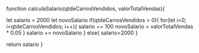 function calculaSalario(qtdeCarrosVendidos, valorTotalVendas){ 

let salario = 2000
let novoSalario
if(qtdeCarrosVendidos > 0){
for(let i=0; i<qtdeCarrosVendidos; i++){
  salario += 100
  novoSalario = valorTotalVendas * 0.05
}
salario += novoSalario
}
else{ 
  salario=2000
}

return salario
}